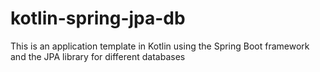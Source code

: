 # kotlin-spring-jpa-db
This is an application template in Kotlin using the Spring Boot framework and the JPA library for different databases